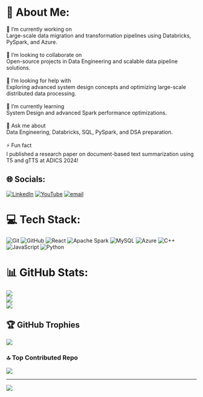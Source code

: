 # 💫 About Me:
🔭 I’m currently working on<br>Large-scale data migration and transformation pipelines using Databricks, PySpark, and Azure.<br><br>👯 I’m looking to collaborate on<br>Open-source projects in Data Engineering and scalable data pipeline solutions.<br><br>🤝 I’m looking for help with<br>Exploring advanced system design concepts and optimizing large-scale distributed data processing.<br><br>🌱 I’m currently learning<br>System Design and advanced Spark performance optimizations.<br><br>💬 Ask me about<br>Data Engineering, Databricks, SQL, PySpark, and DSA preparation.<br><br>⚡ Fun fact<br>I published a research paper on document-based text summarization using T5 and gTTS at ADICS 2024!


## 🌐 Socials:
[![LinkedIn](https://img.shields.io/badge/LinkedIn-%230077B5.svg?logo=linkedin&logoColor=white)](https://linkedin.com/in/in/ankitraj-srivastava) [![YouTube](https://img.shields.io/badge/YouTube-%23FF0000.svg?logo=YouTube&logoColor=white)](https://youtube.com/@@theAnkitsrivastava) [![email](https://img.shields.io/badge/Email-D14836?logo=gmail&logoColor=white)](mailto:ankitraj.srivastava15@gmail.com) 

# 💻 Tech Stack:
![Git](https://img.shields.io/badge/git-%23F05033.svg?style=for-the-badge&logo=git&logoColor=white) ![GitHub](https://img.shields.io/badge/github-%23121011.svg?style=for-the-badge&logo=github&logoColor=white) ![React](https://img.shields.io/badge/react-%2320232a.svg?style=for-the-badge&logo=react&logoColor=%2361DAFB) ![Apache Spark](https://img.shields.io/badge/Apache%20Spark-FDEE21?style=for-the-badge&logo=apachespark&logoColor=black) ![MySQL](https://img.shields.io/badge/mysql-4479A1.svg?style=for-the-badge&logo=mysql&logoColor=white) ![Azure](https://img.shields.io/badge/azure-%230072C6.svg?style=for-the-badge&logo=microsoftazure&logoColor=white) ![C++](https://img.shields.io/badge/c++-%2300599C.svg?style=for-the-badge&logo=c%2B%2B&logoColor=white) ![JavaScript](https://img.shields.io/badge/javascript-%23323330.svg?style=for-the-badge&logo=javascript&logoColor=%23F7DF1E) ![Python](https://img.shields.io/badge/python-3670A0?style=for-the-badge&logo=python&logoColor=ffdd54)
# 📊 GitHub Stats:
![](https://github-readme-stats.vercel.app/api?username=ankit1519&theme=great-gatsby&hide_border=true&include_all_commits=true&count_private=false)<br/>
![](https://nirzak-streak-stats.vercel.app/?user=ankit1519&theme=great-gatsby&hide_border=true)<br/>
![](https://github-readme-stats.vercel.app/api/top-langs/?username=ankit1519&theme=great-gatsby&hide_border=true&include_all_commits=true&count_private=false&layout=compact)

## 🏆 GitHub Trophies
![](https://github-profile-trophy.vercel.app/?username=ankit1519&theme=rose&no-frame=false&no-bg=true&margin-w=4)

### 🔝 Top Contributed Repo
![](https://github-contributor-stats.vercel.app/api?username=ankit1519&limit=5&theme=dark&combine_all_yearly_contributions=true)

---
[![](https://visitcount.itsvg.in/api?id=ankit1519&icon=4&color=7)](https://visitcount.itsvg.in)

<!-- Proudly created with GPRM ( https://gprm.itsvg.in ) -->
